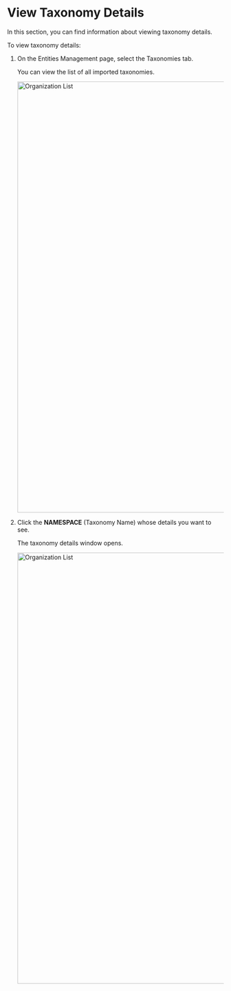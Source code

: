 # View Taxonomy Details

In this section, you can find information about viewing taxonomy details.

To view taxonomy details:

1. On the Entities Management page, select the Taxonomies tab.

    You can view the list of all imported taxonomies. 

    <img src="../images/view-taxonomies.png" alt="Organization List" width="1000" height="1000"/>

1. Click the **NAMESPACE** (Taxonomy Name) whose details you want to see.

    The taxonomy details window opens.

    <img src="../images/view-taxonomies.png" alt="Organization List" width="1000" height="1000"/>
